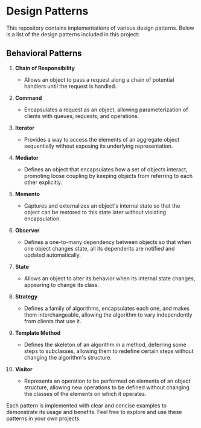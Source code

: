 # Design Patterns

This repository contains implementations of various design patterns. Below is a list of the design patterns included in this project:

## Behavioral Patterns

1. **Chain of Responsibility**
   - Allows an object to pass a request along a chain of potential handlers until the request is handled.

2. **Command**
   - Encapsulates a request as an object, allowing parameterization of clients with queues, requests, and operations.

3. **Iterator**
   - Provides a way to access the elements of an aggregate object sequentially without exposing its underlying representation.

4. **Mediator**
   - Defines an object that encapsulates how a set of objects interact, promoting loose coupling by keeping objects from referring to each other explicitly.

5. **Memento**
   - Captures and externalizes an object's internal state so that the object can be restored to this state later without violating encapsulation.

6. **Observer**
   - Defines a one-to-many dependency between objects so that when one object changes state, all its dependents are notified and updated automatically.

7. **State**
   - Allows an object to alter its behavior when its internal state changes, appearing to change its class.

8. **Strategy**
   - Defines a family of algorithms, encapsulates each one, and makes them interchangeable, allowing the algorithm to vary independently from clients that use it.

9. **Template Method**
   - Defines the skeleton of an algorithm in a method, deferring some steps to subclasses, allowing them to redefine certain steps without changing the algorithm's structure.

10. **Visitor**
    - Represents an operation to be performed on elements of an object structure, allowing new operations to be defined without changing the classes of the elements on which it operates.

Each pattern is implemented with clear and concise examples to demonstrate its usage and benefits. Feel free to explore and use these patterns in your own projects.
